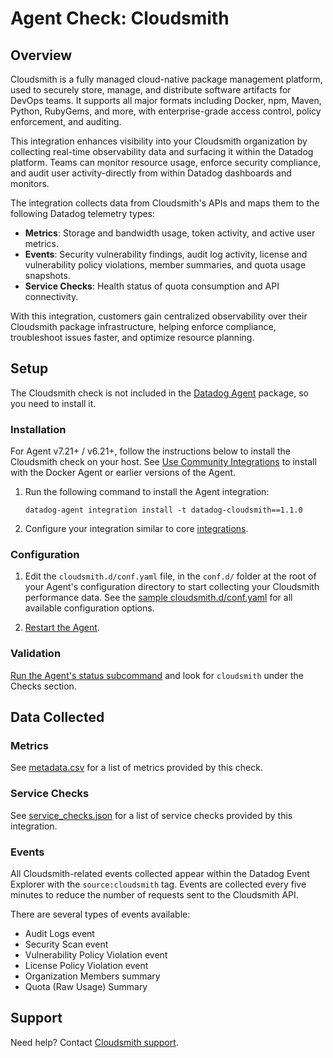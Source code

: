 # Agent Check: Cloudsmith

## Overview

Cloudsmith is a fully managed cloud-native package management platform, used to securely store, manage, and distribute software artifacts for DevOps teams. It supports all major formats including Docker, npm, Maven, Python, RubyGems, and more, with enterprise-grade access control, policy enforcement, and auditing.

This integration enhances visibility into your Cloudsmith organization by collecting real-time observability data and surfacing it within the Datadog platform. Teams can monitor resource usage, enforce security compliance, and audit user activity-directly from within Datadog dashboards and monitors.

The integration collects data from Cloudsmith's APIs and maps them to the following Datadog telemetry types:
- **Metrics**: Storage and bandwidth usage, token activity, and active user metrics.
- **Events**: Security vulnerability findings, audit log activity, license and vulnerability policy violations, member summaries, and quota usage snapshots.
- **Service Checks**: Health status of quota consumption and API connectivity.

With this integration, customers gain centralized observability over their Cloudsmith package infrastructure, helping enforce compliance, troubleshoot issues faster, and optimize resource planning.


## Setup

The Cloudsmith check is not included in the [Datadog Agent][2] package, so you need to install it.

### Installation

For Agent v7.21+ / v6.21+, follow the instructions below to install the Cloudsmith check on your host. See [Use Community Integrations][3] to install with the Docker Agent or earlier versions of the Agent.

1. Run the following command to install the Agent integration:

   ```shell
   datadog-agent integration install -t datadog-cloudsmith==1.1.0
   ```

2. Configure your integration similar to core [integrations][4].

### Configuration

1. Edit the `cloudsmith.d/conf.yaml` file, in the `conf.d/` folder at the root of your Agent's configuration directory to start collecting your Cloudsmith performance data. See the [sample cloudsmith.d/conf.yaml][5] for all available configuration options.

2. [Restart the Agent][6].

### Validation

[Run the Agent's status subcommand][7] and look for `cloudsmith` under the Checks section.

## Data Collected

### Metrics

See [metadata.csv][8] for a list of metrics provided by this check.

### Service Checks

See [service_checks.json][9] for a list of service checks provided by this integration.

### Events

All Cloudsmith-related events collected appear within the Datadog Event Explorer with the `source:cloudsmith` tag. Events are collected every five minutes to reduce the number of requests sent to the Cloudsmith API.

There are several types of events available:

- Audit Logs event
- Security Scan event
- Vulnerability Policy Violation event
- License Policy Violation event
- Organization Members summary
- Quota (Raw Usage) Summary


## Support

Need help? Contact [Cloudsmith support][10].

[1]: https://cloudsmith.com
[2]: /account/settings/agent/latest
[3]: https://docs.datadoghq.com/agent/guide/use-community-integrations/
[4]: https://docs.datadoghq.com/getting_started/integrations/
[5]: https://github.com/DataDog/integrations-extras/blob/master/cloudsmith/datadog_checks/cloudsmith/data/conf.yaml.example
[6]: https://docs.datadoghq.com/agent/guide/agent-commands/#start-stop-and-restart-the-agent
[7]: https://docs.datadoghq.com/agent/guide/agent-commands/#agent-status-and-information
[8]: https://github.com/DataDog/integrations-extras/blob/master/cloudsmith/metadata.csv
[9]: https://github.com/DataDog/integrations-extras/blob/master/cloudsmith/assets/service_checks.json
[10]: https://support.cloudsmith.com/hc/en-us
